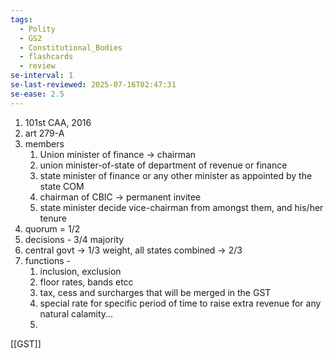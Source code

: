 ```yaml
---
tags:
  - Polity
  - GS2
  - Constitutional_Bodies
  - flashcards
  - review
se-interval: 1
se-last-reviewed: 2025-07-16T02:47:31
se-ease: 2.5
---
```

1. 101st CAA, 2016
2. art 279-A
3. members  
	1. Union minister of finance -> chairman
	2. union minister-of-state of department of revenue or finance
	3. state minister of finance or any other minister as appointed by the state COM
	4. chairman of CBIC -> permanent invitee
	5. state minister decide vice-chairman from amongst them, and his/her tenure
4. quorum = 1/2
5. decisions - 3/4 majority
6. central govt -> 1/3 weight, all states combined -> 2/3
7. functions - 
	1. inclusion, exclusion
	2. floor rates, bands etcc
	3. tax, cess and surcharges that will be merged in the GST
	4. special rate for specific period of time to raise extra revenue for any natural calamity...
	5. 
[[GST]]